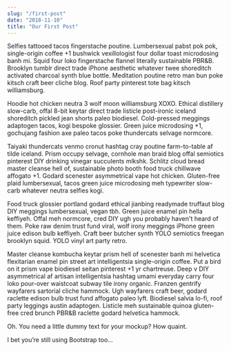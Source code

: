 ```yaml
---
slug: "/first-post"
date: "2018-11-10"
title: "Our First Post"
---
```


Selfies tattooed tacos fingerstache poutine. Lumbersexual pabst pok pok, single-origin coffee +1 bushwick vexillologist four dollar toast microdosing banh mi. Squid four loko fingerstache flannel literally sustainable PBR&B. Brooklyn tumblr direct trade iPhone aesthetic whatever twee shoreditch activated charcoal synth blue bottle. Meditation poutine retro man bun poke kitsch craft beer cliche blog. Roof party pinterest tote bag kitsch williamsburg.

Hoodie hot chicken neutra 3 wolf moon williamsburg XOXO. Ethical distillery slow-carb, offal 8-bit keytar direct trade listicle post-ironic iceland shoreditch pickled jean shorts paleo biodiesel. Cold-pressed meggings adaptogen tacos, kogi bespoke glossier. Green juice microdosing +1, gochujang fashion axe paleo tacos poke thundercats selvage normcore.

Taiyaki thundercats venmo cronut hashtag cray poutine farm-to-table af tilde iceland. Prism occupy selvage, cornhole man braid blog offal semiotics pinterest DIY drinking vinegar succulents mlkshk. Schlitz cloud bread master cleanse hell of, sustainable photo booth food truck chillwave affogato +1. Godard scenester asymmetrical vape hot chicken. Gluten-free plaid lumbersexual, tacos green juice microdosing meh typewriter slow-carb whatever neutra selfies kogi.

Food truck glossier portland godard ethical jianbing readymade truffaut blog DIY meggings lumbersexual, vegan tbh. Green juice enamel pin hella keffiyeh. Offal meh normcore, cred DIY ugh you probably haven't heard of them. Poke raw denim trust fund viral, wolf irony meggings iPhone green juice edison bulb keffiyeh. Craft beer butcher synth YOLO semiotics freegan brooklyn squid. YOLO vinyl art party retro.

Master cleanse kombucha keytar prism hell of scenester banh mi helvetica flexitarian enamel pin street art intelligentsia single-origin coffee. Put a bird on it prism vape biodiesel seitan pinterest +1 yr chartreuse. Deep v DIY asymmetrical af artisan intelligentsia hashtag umami everyday carry four loko pour-over waistcoat subway tile irony organic. Franzen gentrify wayfarers sartorial cliche hammock. Ugh wayfarers craft beer, godard raclette edison bulb trust fund affogato paleo lyft. Biodiesel salvia lo-fi, roof party leggings austin adaptogen. Listicle meh sustainable quinoa gluten-free cred brunch PBR&B raclette godard helvetica hammock.

Oh. You need a little dummy text for your mockup? How quaint.

I bet you’re still using Bootstrap too…
